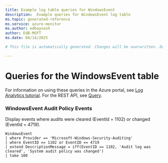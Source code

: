 ```yaml
---
title: Example log table queries for WindowsEvent
description:  Example queries for WindowsEvent log table
ms.topic: generated-reference
ms.service: azure-monitor
ms.author: edbaynash
author: EdB-MSFT
ms.date: 04/14/2025

# This file is automatically generated. Changes will be overwritten. Do not change this file directly. 

---
```


# Queries for the WindowsEvent table

For information on using these queries in the Azure portal, see [Log Analytics tutorial](/azure/azure-monitor/logs/log-analytics-tutorial). For the REST API, see [Query](/rest/api/loganalytics/query).


### WindowsEvent Audit Policy Events  


Display events where audits were cleared (EventId = 1102) or changed (EventId = 4719).  

```query
WindowsEvent
| where Provider == 'Microsoft-Windows-Security-Auditing' 
| where EventID == 1102 or EventID == 4719
| extend DescriptionMessage = iff(EventID == 1102, 'Audit log was cleared', 'System audit policy was changed')
| take 100
```

